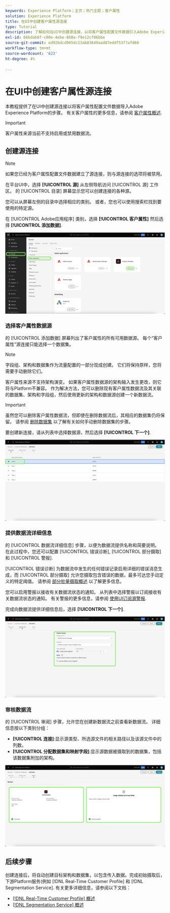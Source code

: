 ```yaml
---
keywords: Experience Platform；主页；热门主题；客户属性
solution: Experience Platform
title: 在UI中创建客户属性源连接
type: Tutorial
description: 了解如何在UI中创建源连接，以将客户属性配置文件数据引入Adobe Experience Platform。
exl-id: 66bdab8f-c00e-4ebe-8b8e-f9e12cf86bbe
source-git-commit: ed92bdcd965dc13ab83649aad87eddf53f7afd60
workflow-type: tm+mt
source-wordcount: '623'
ht-degree: 4%

---
```


# 在UI中创建客户属性源连接

本教程提供了在UI中创建源连接以将客户属性配置文件数据导入Adobe Experience Platform的步骤。 有关客户属性的更多信息，请参阅 [客户属性概述](https://experienceleague.adobe.com/docs/core-services/interface/customer-attributes/attributes.html?lang=zh-Hans).

>[!IMPORTANT]
>
>客户属性来源当前不支持启用或禁用数据流。

## 创建源连接

>[!NOTE]
>
>如果您已经为客户属性配置文件数据建立了源连接，则与源连接的选项将被禁用。

在平台UI中，选择 **[!UICONTROL 源]** 从左侧导航访问 [!UICONTROL 源] 工作区。 的 [!UICONTROL 目录] 屏幕显示您可以创建连接的各种源。

您可以从屏幕左侧的目录中选择相应的类别。 或者，您也可以使用搜索栏找到要使用的特定源。

在 [!UICONTROL Adobe应用程序] 类别，选择 **[!UICONTROL 客户属性]** 然后选择 **[!UICONTROL 添加数据]**.

![目录](../../../../images/tutorials/create/customer-attributes/catalog.png)

### 选择客户属性数据源

的 [!UICONTROL 添加数据] 屏幕列出了客户属性的所有可用数据源。 每个“客户属性”源连接只能选择一个数据集。

>[!NOTE]
>
>字段组、架构和数据集作为流量配置的一部分现成创建。 它们将保持原样，您将需要手动删除它们。

客户属性来源不支持架构演变。 如果客户属性数据源的架构输入发生更改，则它将与Platform不兼容。 作为解决方法，您可以删除现有客户属性数据流及其关联的数据集、架构和字段组，然后使用更新的架构和数据源创建一个新数据流。

>[!IMPORTANT]
>
>虽然您可以删除客户属性数据流，但即使在删除数据流后，其相应的数据集仍将保留。 请参阅 [删除数据集](../../../../../catalog/datasets/user-guide.md) 以了解有关如何手动删除数据集的步骤。

要创建新连接，请从列表中选择数据源，然后选择 **[!UICONTROL 下一个]**.

![添加数据](../../../../images/tutorials/create/customer-attributes/add-data.png)

### 提供数据流详细信息

的 [!UICONTROL 数据流详细信息] 步骤，以便为数据流提供名称和简要说明。 在此过程中，您还可以配置 [!UICONTROL 错误诊断], [!UICONTROL 部分摄取]和 [!UICONTROL 警报].

[!UICONTROL 错误诊断] 为数据流中发生的任何错误记录启用详细的错误消息生成，而 [!UICONTROL 部分摄取] 允许您摄取包含错误的数据，最多可达您手动定义的特定阈值。 请参阅 [部分批量摄取概述](../../../../../ingestion/batch-ingestion/partial.md) 以了解更多信息。

您可以启用警报以接收有关数据流状态的通知。 从列表中选择警报以订阅接收有关数据流状态的通知。 有关警报的更多信息，请参阅 [使用UI订阅源警报](../../alerts.md).

完成向数据流提供详细信息后，选择 **[!UICONTROL 下一个]**.

![数据流详细信息](../../../../images/tutorials/create/customer-attributes/dataflow-detail.png)

### 审核数据流

的 [!UICONTROL 审阅] 步骤，允许您在创建新数据流之前查看新数据流。 详细信息按以下类别分组：

* **[!UICONTROL 连接]**:显示源类型、所选源文件的相关路径以及该源文件中的列数。
* **[!UICONTROL 分配数据集和映射字段]**:显示源数据被摄取到的数据集，包括该数据集附加的架构。

![审查](../../../../images/tutorials/create/customer-attributes/review.png)

## 后续步骤

创建连接后，将自动创建目标架构和数据集，以包含传入数据。完成初始摄取后，下游Platform服务(例如 [!DNL Real-Time Customer Profile] 和 [!DNL Segmentation Service]. 有关更多详细信息，请参阅以下文档：

* [[!DNL Real-Time Customer Profile] 概述](../../../../../profile/home.md)
* [[!DNL Segmentation Service] 概述](../../../../../segmentation/home.md)
